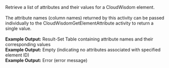 Retrieve a list of attributes and their values for a CloudWisdom element.
<br><br>
The attribute names (column names) returned by this activity can be passed individually to the CloudWisdomGetElementAttribute activity to return a single value.
<br><br>
<b>Example Output:</b> Result-Set Table containing attribute names and their corresponding values
<br>
<b>Example Output:</b> Empty (indicating no attributes associated with specified element ID)
<br>
<b>Example Output:</b> Error (error message)

